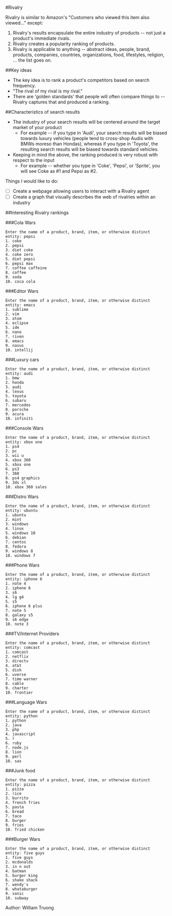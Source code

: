 #Rivalry

Rivalry is similar to Amazon's "Customers who viewed this item also viewed..." except:

1. Rivalry's results encapsulate the entire industry of products -- not just a product's immediate rivals.
2. Rivalry creates a popularity ranking of products.
3. Rivalry is applicable to anything -- abstract ideas, people, brand, products, companies, countries, organizations, food, lifestyles, religion, ... the list goes on.

##Key ideas
* The key idea is to rank a product's competitors based on search frequency.
* "The rival of my rival is my rival."
* There are 'golden standards' that people will often compare things to -- Rivalry captures that and produced a ranking.

##Characteristics of search results
* The industry of your search results will be centered around the target market of your product
	- For example -- if you type in 'Audi', your search results will be biased towards luxury vehicles (people tend to cross-shop Audis with BMWs moreso than Hondas), whereas if you type in 'Toyota', the resulting search results will be biased towards standard vehicles.
* Keeping in mind the above, the ranking produced is very robust with respect to the input
  	- For example -- whether you type in 'Coke', 'Pepsi', or 'Sprite', you will see Coke as #1 and Pepsi as #2.


Things I would like to do:
- [ ] Create a webpage allowing users to interact with a Rivalry agent
- [ ] Create a graph that visually describes the web of rivalries within an industry

##Interesting Rivalry rankings

###Cola Wars
````
Enter the name of a product, brand, item, or otherwise distinct entity: pepsi
1. coke
2. pepsi
3. diet coke
4. coke zero
5. diet pepsi
6. pepsi max
7. coffee caffeine
8. coffee
9. soda
10. coca cola
````

###Editor Wars
````
Enter the name of a product, brand, item, or otherwise distinct entity: emacs
1. sublime
2. vim
3. atom
4. eclipse
5. ide
6. nano
7. riven
8. emacs
9. nasus
10. intellij
````

###Luxury cars
````
Enter the name of a product, brand, item, or otherwise distinct entity: audi
1. bmw
2. honda
3. audi
4. lexus
5. toyota
6. subaru
7. mercedes
8. porsche
9. acura
10. infiniti
````

###Console Wars
````
Enter the name of a product, brand, item, or otherwise distinct entity: xbox one
1. ps4
2. pc
3. wii u
4. xbox 360
5. xbox one
6. ps3
7. 360
8. ps4 graphics
9. 3ds xl
10. xbox 360 sales
````

###Distro Wars
````
Enter the name of a product, brand, item, or otherwise distinct entity: ubuntu
1. ubuntu
2. mint
3. windows
4. linux
5. windows 10
6. debian
7. centos
8. fedora
9. windows 8
10. windows 7
````

###Phone Wars
````
Enter the name of a product, brand, item, or otherwise distinct entity: iphone 6
1. note 4
2. iphone 6
3. s6
4. lg g4
5. s5
6. iphone 6 plus
7. note 5
8. galaxy s5
9. s6 edge
10. note 3
````

###TV/Internet Providers
````
Enter the name of a product, brand, item, or otherwise distinct entity: comcast
1. comcast
2. netflix
3. directv
4. at&t
5. dish
6. uverse
7. time warner
8. cable
9. charter
10. frontier
````

###Language Wars
````
Enter the name of a product, brand, item, or otherwise distinct entity: python
1. python
2. java
3. php
4. javascript
5. r
6. ruby
7. node.js
8. lion
9. perl
10. sas
````

###Junk food
````
Enter the name of a product, brand, item, or otherwise distinct entity: pizza
1. pizza
2. rice
3. burrito
4. french fries
5. pasta
6. bread
7. taco
8. burger
9. fries
10. fried chicken
````

###Burger Wars
````
Enter the name of a product, brand, item, or otherwise distinct entity: five guys
1. five guys
2. mcdonalds
3. in n out
4. batman
5. burger king
6. shake shack
7. wendy's
8. whataburger
9. sonic
10. subway
````

Author: William Truong